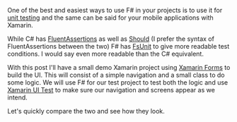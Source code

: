 One of the best and easiest ways to use F# in your projects is to use it for [unit testing](http://fsharpforfunandprofit.com/posts/low-risk-ways-to-use-fsharp-at-work-3/) and the same can be said for your mobile applications with Xamarin.

While C# has [FluentAssertions](http://www.fluentassertions.com/) as well as [Should](https://github.com/erichexter/Should) (I prefer the syntax of FluentAssertions between the two) F# has [FsUnit](http://fsprojects.github.io/FsUnit/) to give more readable test conditions. I would say even more readable than the C# equivalent.

With this post I'll have a small demo Xamarin project using [Xamarin Forms]() to build the UI. This will consist of a simple navigation and a small class to do some logic. We will use F# for our test project to test both the logic and use [Xamarin UI Test]() to make sure our navigation and screens appear as we intend.

Let's quickly compare the two and see how they look. 
